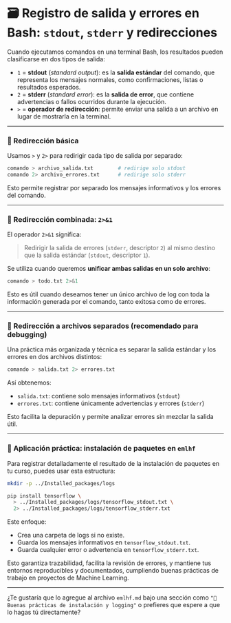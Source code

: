 # 🗃️ Registro de salida y errores en Bash: `stdout`, `stderr` y redirecciones

Cuando ejecutamos comandos en una terminal Bash, los resultados pueden clasificarse en dos tipos de salida:

* `1` = **stdout** (*standard output*): es la **salida estándar** del comando, que representa los mensajes normales, como confirmaciones, listas o resultados esperados.
* `2` = **stderr** (*standard error*): es la **salida de error**, que contiene advertencias o fallos ocurridos durante la ejecución.
* `>` = **operador de redirección**: permite enviar una salida a un archivo en lugar de mostrarla en la terminal.

---

### 🎯 Redirección básica

Usamos `>` y `2>` para redirigir cada tipo de salida por separado:

```bash
comando > archivo_salida.txt        # redirige solo stdout
comando 2> archivo_errores.txt      # redirige solo stderr
```

Esto permite registrar por separado los mensajes informativos y los errores del comando.

---

### 🔁 Redirección combinada: `2>&1`

El operador `2>&1` significa:

> Redirigir la salida de errores (`stderr`, descriptor `2`) al mismo destino que la salida estándar (`stdout`, descriptor `1`).

Se utiliza cuando queremos **unificar ambas salidas en un solo archivo**:

```bash
comando > todo.txt 2>&1
```

Esto es útil cuando deseamos tener un único archivo de log con toda la información generada por el comando, tanto exitosa como de errores.

---

### 🧪 Redirección a archivos separados (recomendado para debugging)

Una práctica más organizada y técnica es separar la salida estándar y los errores en dos archivos distintos:

```bash
comando > salida.txt 2> errores.txt
```

Así obtenemos:

* `salida.txt`: contiene solo mensajes informativos (`stdout`)
* `errores.txt`: contiene únicamente advertencias y errores (`stderr`)

Esto facilita la depuración y permite analizar errores sin mezclar la salida útil.

---

### 📁 Aplicación práctica: instalación de paquetes en `emlhf`

Para registrar detalladamente el resultado de la instalación de paquetes en tu curso, puedes usar esta estructura:

```bash
mkdir -p ../Installed_packages/logs

pip install tensorflow \
  > ../Installed_packages/logs/tensorflow_stdout.txt \
  2> ../Installed_packages/logs/tensorflow_stderr.txt
```

Este enfoque:

* Crea una carpeta de logs si no existe.
* Guarda los mensajes informativos en `tensorflow_stdout.txt`.
* Guarda cualquier error o advertencia en `tensorflow_stderr.txt`.

Esto garantiza trazabilidad, facilita la revisión de errores, y mantiene tus entornos reproducibles y documentados, cumpliendo buenas prácticas de trabajo en proyectos de Machine Learning.

---

¿Te gustaría que lo agregue al archivo `emlhf.md` bajo una sección como `"🧩 Buenas prácticas de instalación y logging"` o prefieres que espere a que lo hagas tú directamente?
